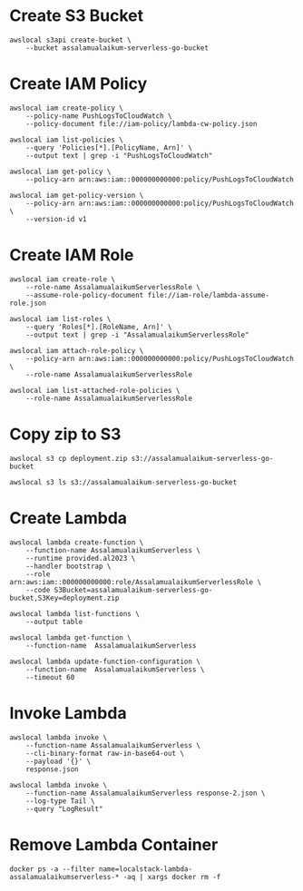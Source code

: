 # Create S3 Bucket

```shell
awslocal s3api create-bucket \
    --bucket assalamualaikum-serverless-go-bucket
```


# Create IAM Policy

```shell
awslocal iam create-policy \
    --policy-name PushLogsToCloudWatch \
    --policy-document file://iam-policy/lambda-cw-policy.json
```

```shell
awslocal iam list-policies \
    --query 'Policies[*].[PolicyName, Arn]' \
    --output text | grep -i "PushLogsToCloudWatch"
```

```shell
awslocal iam get-policy \
    --policy-arn arn:aws:iam::000000000000:policy/PushLogsToCloudWatch
```

```shell
awslocal iam get-policy-version \
    --policy-arn arn:aws:iam::000000000000:policy/PushLogsToCloudWatch \
    --version-id v1
```


# Create IAM Role

```shell
awslocal iam create-role \
    --role-name AssalamualaikumServerlessRole \
    --assume-role-policy-document file://iam-role/lambda-assume-role.json
```

```shell
awslocal iam list-roles \
    --query 'Roles[*].[RoleName, Arn]' \
    --output text | grep -i "AssalamualaikumServerlessRole"
```

```shell
awslocal iam attach-role-policy \
    --policy-arn arn:aws:iam::000000000000:policy/PushLogsToCloudWatch \
    --role-name AssalamualaikumServerlessRole
```

```shell
awslocal iam list-attached-role-policies \
    --role-name AssalamualaikumServerlessRole
```


# Copy zip to S3

```shell
awslocal s3 cp deployment.zip s3://assalamualaikum-serverless-go-bucket
```

```shell
awslocal s3 ls s3://assalamualaikum-serverless-go-bucket
```


# Create Lambda

```shell
awslocal lambda create-function \
    --function-name AssalamualaikumServerless \
    --runtime provided.al2023 \
    --handler bootstrap \
    --role arn:aws:iam::000000000000:role/AssalamualaikumServerlessRole \
    --code S3Bucket=assalamualaikum-serverless-go-bucket,S3Key=deployment.zip
```

```shell
awslocal lambda list-functions \
    --output table
```

```shell
awslocal lambda get-function \
    --function-name  AssalamualaikumServerless
```

```shell
awslocal lambda update-function-configuration \
    --function-name  AssalamualaikumServerless \
    --timeout 60
```


# Invoke Lambda

```shell
awslocal lambda invoke \
    --function-name AssalamualaikumServerless \
    --cli-binary-format raw-in-base64-out \
    --payload '{}' \
    response.json
```

```shell
awslocal lambda invoke \
    --function-name AssalamualaikumServerless response-2.json \
    --log-type Tail \
    --query "LogResult"
```


# Remove Lambda Container

```shell
docker ps -a --filter name=localstack-lambda-assalamualaikumserverless-* -aq | xargs docker rm -f
```
